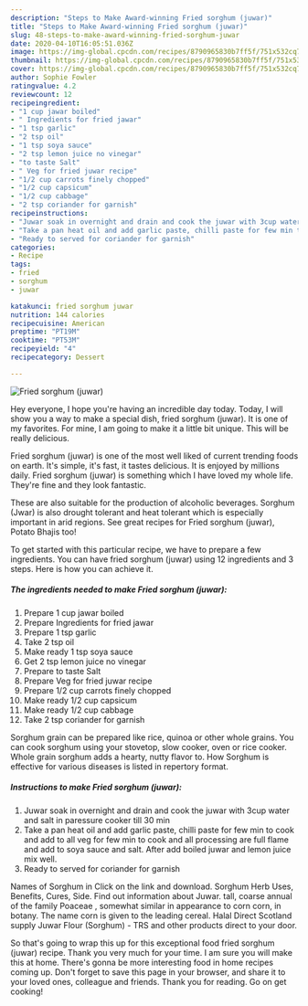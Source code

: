 ```yaml
---
description: "Steps to Make Award-winning Fried sorghum (juwar)"
title: "Steps to Make Award-winning Fried sorghum (juwar)"
slug: 48-steps-to-make-award-winning-fried-sorghum-juwar
date: 2020-04-10T16:05:51.036Z
image: https://img-global.cpcdn.com/recipes/8790965830b7ff5f/751x532cq70/fried-sorghum-juwar-recipe-main-photo.jpg
thumbnail: https://img-global.cpcdn.com/recipes/8790965830b7ff5f/751x532cq70/fried-sorghum-juwar-recipe-main-photo.jpg
cover: https://img-global.cpcdn.com/recipes/8790965830b7ff5f/751x532cq70/fried-sorghum-juwar-recipe-main-photo.jpg
author: Sophie Fowler
ratingvalue: 4.2
reviewcount: 12
recipeingredient:
- "1 cup jawar boiled"
- " Ingredients for fried jawar"
- "1 tsp garlic"
- "2 tsp oil"
- "1 tsp soya sauce"
- "2 tsp lemon juice no vinegar"
- "to taste Salt"
- " Veg for fried juwar recipe"
- "1/2 cup carrots finely chopped"
- "1/2 cup capsicum"
- "1/2 cup cabbage"
- "2 tsp coriander for garnish"
recipeinstructions:
- "Juwar soak in overnight and drain and cook the juwar with 3cup water and salt in paressure cooker till 30 min"
- "Take a pan heat oil and add garlic paste, chilli paste for few min to cook and add to all veg for few min to cook and all processing are full flame and add to soya sauce and salt. After add boiled juwar and lemon juice mix well."
- "Ready to served for coriander for garnish"
categories:
- Recipe
tags:
- fried
- sorghum
- juwar

katakunci: fried sorghum juwar 
nutrition: 144 calories
recipecuisine: American
preptime: "PT19M"
cooktime: "PT53M"
recipeyield: "4"
recipecategory: Dessert

---
```



![Fried sorghum (juwar)](https://img-global.cpcdn.com/recipes/8790965830b7ff5f/751x532cq70/fried-sorghum-juwar-recipe-main-photo.jpg)

Hey everyone, I hope you're having an incredible day today. Today, I will show you a way to make a special dish, fried sorghum (juwar). It is one of my favorites. For mine, I am going to make it a little bit unique. This will be really delicious.

Fried sorghum (juwar) is one of the most well liked of current trending foods on earth. It's simple, it's fast, it tastes delicious. It is enjoyed by millions daily. Fried sorghum (juwar) is something which I have loved my whole life. They're fine and they look fantastic.

These are also suitable for the production of alcoholic beverages. Sorghum (Jwar) is also drought tolerant and heat tolerant which is especially important in arid regions. See great recipes for Fried sorghum (juwar), Potato Bhajis too!


To get started with this particular recipe, we have to prepare a few ingredients. You can have fried sorghum (juwar) using 12 ingredients and 3 steps. Here is how you can achieve it.

##### The ingredients needed to make Fried sorghum (juwar):

1. Prepare 1 cup jawar boiled
1. Prepare  Ingredients for fried jawar
1. Prepare 1 tsp garlic
1. Take 2 tsp oil
1. Make ready 1 tsp soya sauce
1. Get 2 tsp lemon juice no vinegar
1. Prepare to taste Salt
1. Prepare  Veg for fried juwar recipe
1. Prepare 1/2 cup carrots finely chopped
1. Make ready 1/2 cup capsicum
1. Make ready 1/2 cup cabbage
1. Take 2 tsp coriander for garnish


Sorghum grain can be prepared like rice, quinoa or other whole grains. You can cook sorghum using your stovetop, slow cooker, oven or rice cooker. Whole grain sorghum adds a hearty, nutty flavor to. How Sorghum is effective for various diseases is listed in repertory format. 

##### Instructions to make Fried sorghum (juwar):

1. Juwar soak in overnight and drain and cook the juwar with 3cup water and salt in paressure cooker till 30 min
1. Take a pan heat oil and add garlic paste, chilli paste for few min to cook and add to all veg for few min to cook and all processing are full flame and add to soya sauce and salt. After add boiled juwar and lemon juice mix well.
1. Ready to served for coriander for garnish


Names of Sorghum in Click on the link and download. Sorghum Herb Uses, Benefits, Cures, Side. Find out information about Juwar. tall, coarse annual of the family Poaceae , somewhat similar in appearance to corn corn, in botany. The name corn is given to the leading cereal. Halal Direct Scotland supply Juwar Flour (Sorghum) - TRS and other products direct to your door. 

So that's going to wrap this up for this exceptional food fried sorghum (juwar) recipe. Thank you very much for your time. I am sure you will make this at home. There's gonna be more interesting food in home recipes coming up. Don't forget to save this page in your browser, and share it to your loved ones, colleague and friends. Thank you for reading. Go on get cooking!
